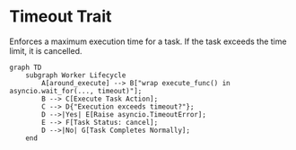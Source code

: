 # Timeout Trait

Enforces a maximum execution time for a task. If the task exceeds the time limit, it is cancelled.

```mermaid
graph TD
    subgraph Worker Lifecycle
        A[around_execute] --> B["wrap execute_func() in asyncio.wait_for(..., timeout)"];
        B --> C[Execute Task Action];
        C --> D{"Execution exceeds timeout?"};
        D -->|Yes| E[Raise asyncio.TimeoutError];
        E --> F[Task Status: cancel];
        D -->|No| G[Task Completes Normally];
    end
```
